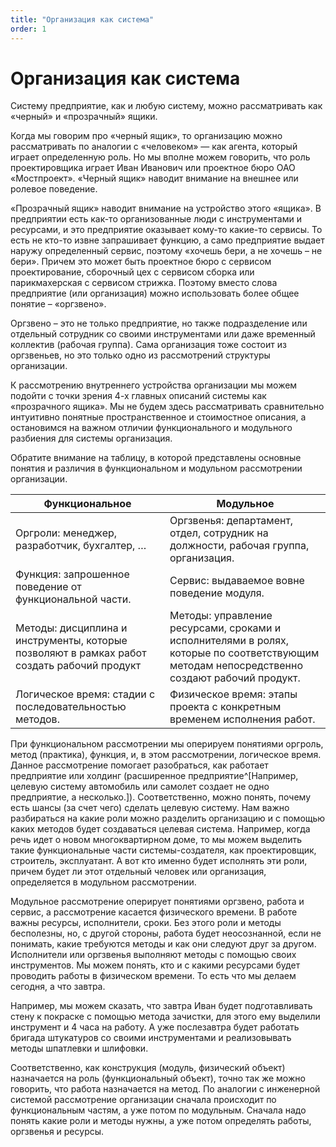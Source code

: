 ```yaml
---
title: "Организация как система"
order: 1
---
```


# Организация как система

Систему предприятие, как и любую систему, можно рассматривать как «черный» и «прозрачный» ящики.

Когда мы говорим про «черный ящик», то организацию можно рассматривать по аналогии с «человеком» — как агента, который играет определенную роль. Но мы вполне можем говорить, что роль проектировщика играет Иван Иванович или проектное бюро ОАО «Мостпроект». «Черный ящик» наводит внимание на внешнее или ролевое поведение.

«Прозрачный ящик» наводит внимание на устройство этого «ящика». В предприятии есть как-то организованные люди с инструментами и ресурсами, и это предприятие оказывает кому-то какие-то сервисы. То есть не кто-то извне запрашивает функцию, а само предприятие выдает наружу определенный сервис, поэтому «хочешь бери, а не хочешь – не бери». Причем это может быть проектное бюро с сервисом проектирование, сборочный цех с сервисом сборка или парикмахерская с сервисом стрижка. Поэтому вместо слова предприятие (или организация) можно использовать более общее понятие – «оргзвено».

Оргзвено – это не только предприятие, но также подразделение или отдельный сотрудник со своими инструментами или даже временный коллектив (рабочая группа). Сама организация тоже состоит из оргзвеньев, но это только одно из рассмотрений структуры организации.

К рассмотрению внутреннего устройства организации мы можем подойти с точки зрения 4-х главных описаний системы как «прозрачного ящика». Мы не будем здесь рассматривать сравнительно интуитивно понятные пространственное и стоимостное описания, а остановимся на важном отличии функционального и модульного разбиения для системы организация.

Обратите внимание на таблицу, в которой представлены основные понятия и различия в функциональном и модульном рассмотрении организации.

| Функциональное | Модульное |
| --- | --- |
| Оргроли: менеджер, разработчик, бухгалтер, … | Оргзвенья: департамент, отдел, сотрудник на должности, рабочая группа, организация. |
| Функция: запрошенное поведение от функциональной части. | Сервис: выдаваемое вовне поведение модуля. |
| Методы: дисциплина и инструменты, которые позволяют в рамках работ создать рабочий продукт | Методы: управление ресурсами, сроками и исполнителями в ролях, которые по соответствующим методам непосредственно создают рабочий продукт. |
| Логическое время: стадии с последовательностью методов. | Физическое время: этапы проекта с конкретным временем исполнения работ. |

При функциональном рассмотрении мы оперируем понятиями оргроль, метод (практика), функция, и, в этом рассмотрении, логическое время. Данное рассмотрение помогает разобраться, как работает предприятие или холдинг (расширенное предприятие^[Например, целевую систему автомобиль или самолет создает не одно предприятие, а несколько.]). Соответственно, можно понять, почему есть шансы (за счет чего) сделать целевую систему. Нам важно разбираться на какие роли можно разделить организацию и с помощью каких методов будет создаваться целевая система. Например, когда речь идет о новом многоквартирном доме, то мы можем выделить такие функциональные части системы-создателя, как проектировщик, строитель, эксплуатант. А вот кто именно будет исполнять эти роли, причем будет ли этот отдельный человек или организация, определяется в модульном рассмотрении.

Модульное рассмотрение оперирует понятиями оргзвено, работа и сервис, а рассмотрение касается физического времени. В работе важны ресурсы, исполнители, сроки. Без этого роли и методы бесполезны, но, с другой стороны, работа будет неосознанной, если не понимать, какие требуются методы и как они следуют друг за другом. Исполнители или оргзвенья выполняют методы с помощью своих инструментов. Мы можем понять, кто и с какими ресурсами будет проводить работы в физическом времени. То есть что мы делаем сегодня, а что завтра.

Например, мы можем сказать, что завтра Иван будет подготавливать стену к покраске с помощью метода зачистки, для этого ему выделили инструмент и 4 часа на работу. А уже послезавтра будет работать бригада штукатуров со своими инструментами и реализовывать методы шпатлевки и шлифовки.

Соответственно, как конструкция (модуль, физический объект) назначается на роль (функциональный объект), точно так же можно говорить, что работа назначается на метод. По аналогии с инженерной системой рассмотрение организации сначала происходит по функциональным частям, а уже потом по модульным. Сначала надо понять какие роли и методы нужны, а уже потом определять работы, оргзвенья и ресурсы.

